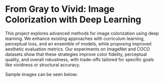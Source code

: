 # From Gray to Vivid: Image Colorization with Deep Learning

This project explores advanced methods for image colorization using deep learning. We enhance existing approaches with curriculum learning, perceptual loss, and an ensemble of models, while proposing improved aesthetic evaluation metrics. Our experiments on ImageNet and COCO datasets show that these strategies improve color fidelity, perceptual quality, and overall robustness, with trade-offs tailored for specific goals like vividness or structural accuracy.

Sample images can be seen below:

